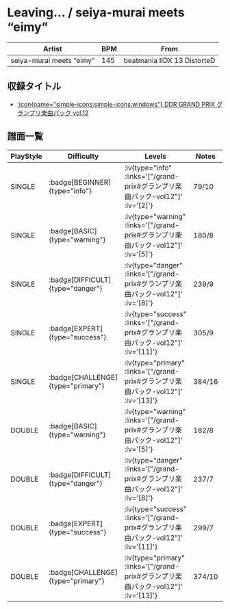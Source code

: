 # Leaving... / seiya-murai meets “eimy”

|Artist|BPM|From|
|------|---|----|
|seiya-murai meets “eimy”|145|beatmania IIDX 13 DistorteD|

## 収録タイトル

- [ :icon{name="simple-icons:simple-icons:windows"} DDR GRAND PRIX グランプリ楽曲パック vol.12](/grand-prix#グランプリ楽曲パック-vol12)

## 譜面一覧

|PlayStyle|Difficulty|Levels|Notes|Movie|
|---------|----------|------|-----|-----|
|SINGLE| :badge[BEGINNER]{type="info"} | :lv{type="info" :links='["/grand-prix#グランプリ楽曲パック-vol12"]' :lv='[2]'} |79/10||
|SINGLE| :badge[BASIC]{type="warning"} | :lv{type="warning" :links='["/grand-prix#グランプリ楽曲パック-vol12"]' :lv='[5]'} |180/8||
|SINGLE| :badge[DIFFICULT]{type="danger"} | :lv{type="danger" :links='["/grand-prix#グランプリ楽曲パック-vol12"]' :lv='[8]'} |239/9||
|SINGLE| :badge[EXPERT]{type="success"} | :lv{type="success" :links='["/grand-prix#グランプリ楽曲パック-vol12"]' :lv='[11]'} |305/9||
|SINGLE| :badge[CHALLENGE]{type="primary"} | :lv{type="primary" :links='["/grand-prix#グランプリ楽曲パック-vol12"]' :lv='[13]'} |384/16||
|DOUBLE| :badge[BASIC]{type="warning"} | :lv{type="warning" :links='["/grand-prix#グランプリ楽曲パック-vol12"]' :lv='[5]'} |182/8||
|DOUBLE| :badge[DIFFICULT]{type="danger"} | :lv{type="danger" :links='["/grand-prix#グランプリ楽曲パック-vol12"]' :lv='[8]'} |237/7||
|DOUBLE| :badge[EXPERT]{type="success"} | :lv{type="success" :links='["/grand-prix#グランプリ楽曲パック-vol12"]' :lv='[11]'} |299/7||
|DOUBLE| :badge[CHALLENGE]{type="primary"} | :lv{type="primary" :links='["/grand-prix#グランプリ楽曲パック-vol12"]' :lv='[13]'} |374/10||
